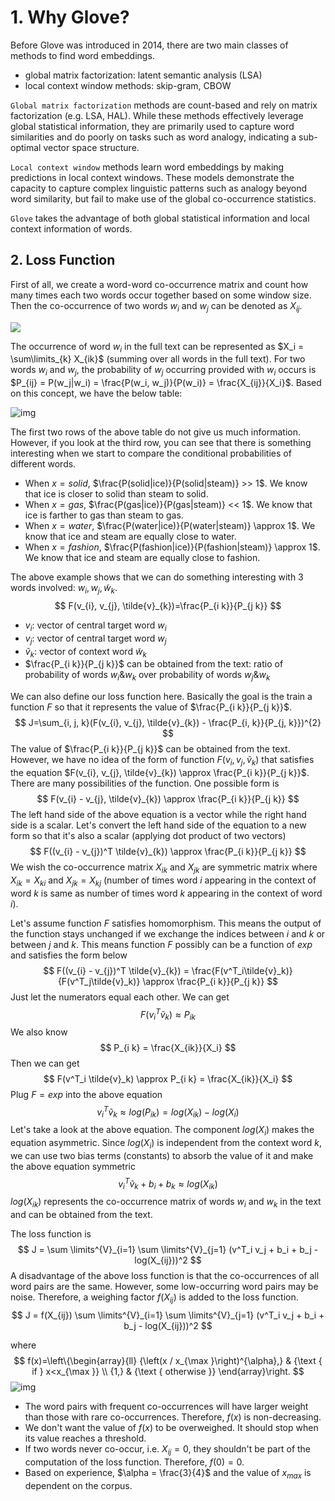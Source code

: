 # 1. Why Glove?

Before Glove was introduced in 2014, there are two main classes of methods to find word embeddings. 

* global matrix factorization: latent semantic analysis (LSA)
* local context window methods: skip-gram, CBOW

`Global matrix factorization` methods are count-based and rely on matrix factorization (e.g. LSA, HAL). While these methods effectively leverage global statistical information, they are primarily used to capture
word similarities and do poorly on tasks such as word analogy, indicating a sub-optimal vector space structure.

`Local context window` methods learn word embeddings by making predictions in local context windows. These models demonstrate the capacity to capture complex linguistic patterns such as analogy beyond word similarity, but fail to make use of the global co-occurrence statistics.

`Glove` takes the advantage of both global statistical information and local context information of words.

## 2. Loss Function

First of all, we create a word-word co-occurrence matrix and count how many times each two words occur together based on some window size. Then the co-occurrence of two words $w_i$ and $w_j$ can be denoted as $X_{ij}$.

![](https://pic1.zhimg.com/80/v2-e6ba479f6dedc9661bb80901e0c47d68_hd.jpg)

The occurrence of word $w_i$ in the full text can be represented as $X_i = \sum\limits_{k} X_{ik}$ (summing over all words in the full text). For two words $w_i$ and $w_j$, the probability of $w_j$ occurring provided with $w_i$ occurs is $P_{ij} = P(w_j|w_i) = \frac{P(w_i, w_j)}{P(w_i)} = \frac{X_{ij}}{X_i}$. Based on this concept, we have the below table:

![img](https://pic3.zhimg.com/80/v2-22d0f7970cbe4ec238ef55ff746125da_hd.jpg)

The first two rows of the above table do not give us much information. However, if you look at the third row, you can see that there is something interesting when we start to compare the conditional probabilities of different words.

* When $x=solid$, $\frac{P(solid|ice)}{P(solid|steam)} >> 1$. We know that ice is closer to solid than steam to solid.
* When $x=gas$, $\frac{P(gas|ice)}{P(gas|steam)} << 1$. We know that ice is farther to gas than steam to gas.
* When $x=water$, $\frac{P(water|ice)}{P(water|steam)} \approx 1$. We know that ice and steam are equally close to water.
* When $x=fashion$, $\frac{P(fashion|ice)}{P(fashion|steam)} \approx 1$. We know that ice and steam are equally close to fashion.

The above example shows that we can do something interesting with 3 words involved: $w_i, w_j, \tilde{w}_k$.
$$
F(v_{i}, v_{j}, \tilde{v}_{k})=\frac{P_{i k}}{P_{j k}}
$$

* $v_i$: vector of central target word $w_i$
* $v_j$: vector of central target word $w_j$
* $\tilde{v}_k$: vector of context word $\tilde{w}_k$
* $\frac{P_{i k}}{P_{j k}}$ can be obtained from the text: ratio of probability of words $w_{i} \& w_k$ over probability of words $w_j \& w_k$

We can also define our loss function here. Basically the goal is the train a function $F$ so that it represents the value of $\frac{P_{i k}}{P_{j k}}$. 
$$
J=\sum_{i, j, k}(F(v_{i}, v_{j}, \tilde{v}_{k}) - \frac{P_{i, k}}{P_{j, k}})^{2}
$$
The value of $\frac{P_{i k}}{P_{j k}}$ can be obtained from the text. However, we have no idea of the form of function  $F(v_{i}, v_{j}, \tilde{v}_{k})$ that satisfies the equation $F(v_{i}, v_{j}, \tilde{v}_{k}) \approx \frac{P_{i k}}{P_{j k}}$. There are many possibilities of the function. One possible form is 
$$
F(v_{i} - v_{j}, \tilde{v}_{k}) \approx \frac{P_{i k}}{P_{j k}}
$$
The left hand side of the above equation is a vector while the right hand side is a scalar. Let's convert the left hand side of the equation to a new form so that it's also a scalar (applying dot product of two vectors)
$$
F((v_{i} - v_{j})^T \tilde{v}_{k}) \approx \frac{P_{i k}}{P_{j k}}
$$
We wish the co-occurrence matrix $X_{ik}$ and $X_{jk}$ are symmetric matrix where $X_{ik} = X_{ki}$ and $X_{jk} = X_{kj}$ (number of times word $i$ appearing in the context of word $k$ is same as number of times word $k$ appearing in the context of word $i$).

Let's assume function $F$ satisfies homomorphism. This means the output of the function stays unchanged if we exchange the indices between $i$ and $k$ or between $j$ and $k$. This means function $F$ possibly can be a function of $exp$ and satisfies the form below
$$
F((v_{i} - v_{j})^T \tilde{v}_{k}) = \frac{F(v^T_i\tilde{v}_k)}{F(v^T_j\tilde{v}_k)} \approx \frac{P_{i k}}{P_{j k}}
$$
Just let the numerators equal each other. We can get
$$
F(v^T_i\tilde{v}_k) \approx P_{i k}
$$
We also know
$$
P_{i k} = \frac{X_{ik}}{X_i}
$$
Then we can get
$$
F(v^T_i \tilde{v}_k) \approx P_{i k} = \frac{X_{ik}}{X_i}
$$
Plug $F = exp$ into the above equation
$$
v^T_i \tilde{v}_k \approx log(P_{ik}) = log(X_{ik}) - log(X_{i})
$$
Let's take a look at the above equation. The component $log(X_i)$ makes the equation asymmetric. Since $log(X_i)$ is independent from the context word $k$, we can use two bias terms (constants) to absorb the value of it and make the above equation symmetric
$$
v^T_i \tilde{v}_k + b_i + b_k \approx log(X_{ik})
$$
$log(X_{ik})$ represents the co-occurrence matrix of words $w_i$ and $w_k$ in the text and can be obtained from the text. 

The loss function is
$$
J = \sum \limits^{V}_{i=1} \sum \limits^{V}_{j=1} (v^T_i v_j + b_i + b_j - log(X_{ij}))^2
$$
A disadvantage of the above loss function is that the co-occurrences of all word pairs are the same. However, some low-occurring word pairs may be noise. Therefore, a weighing factor $f(X_{ij})$ is added to the loss function.
$$
J = f(X_{ij}) \sum \limits^{V}_{i=1} \sum \limits^{V}_{j=1} (v^T_i v_j + b_i + b_j - log(X_{ij}))^2
$$

where
$$
f(x)=\left\{\begin{array}{ll}
{\left(x / x_{\max }\right)^{\alpha},} & {\text { if } x<x_{\max }} \\
{1,} & {\text { otherwise }}
\end{array}\right.
$$
![img](https://pic1.zhimg.com/80/v2-df9c9c0c6ed72525a197182161706c64_hd.jpg)

* The word pairs with frequent co-occurrences will have larger weight than those with rare co-occurrences. Therefore, $f(x)$ is non-decreasing.
* We don't want the value of $f(x)$ to be overweighed. It should stop when its value reaches a threshold.
* If two words never co-occur, i.e. $X_{ij}=0$, they shouldn't be part of the computation of the loss function.  Therefore, $f(0)=0$.
* Based on experience, $\alpha = \frac{3}{4}$ and the value of $x_{max}$ is dependent on the corpus.
